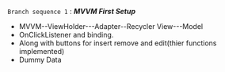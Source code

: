 <!-- * Basic Template File for creating item onClick Changes--Add--Delete. Using MVVM -->
<!-- <code> <i>This text will be italic</i> <b>this text will be bold</b> </code> -->
<!-- **also this text will be bold** -->

<code>Branch sequence 1</code> : <i><b>MVVM First Setup</b></i>
* MVVM--ViewHolder---Adapter--Recycler View---Model 
* OnClickListener and binding. 
* Along with buttons for insert remove and edit(thier functions implemented)
* Dummy Data
